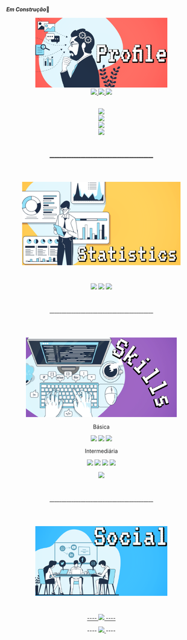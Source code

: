 ***Em Construção***🔧
<p align=center >
 <!---<Img width=150px src="https://gpvc.arturio.dev/loopingstars" />--->
<!---<img src="https://c.tenor.com/E33HkUhvr9EAAAAC/welcome.gif"/>--->
</p>

<a  href="#">
 <p align=center>
   <!--Profile--><Img width=350px src="https://github.com/loopingstars/loopingstars/blob/Generate/img/profile.png" />
  <br>
    <Img src= "https://img.shields.io/badge/OS-Windows-blue"/>
    <Img src= "https://wakatime.com/badge/user/935bebee-e9d7-4a49-84c8-ea6cacb84327.svg"/>
    <Img src= "https://img.shields.io/badge/SCE-VsCode%2FNotePad%2B%2B%2FAtom-blue"/>
             
<p align=center>
   <!--- <Img align=center width=120px src="https://encrypted-tbn0.gstatic.com/images?q=tbn:ANd9GcQpUtD78J4bpdwyRcgwKNwia6hnDoO6u0JUQg&usqp=CAU" /--->
    <Br>
    <Img align=center width=100px src="https://img.shields.io/badge/Name-Edson-red?style=for-the-badge&logo=" />
    <br>
    <Img  align=center width=150px src="https://img.shields.io/badge/Experience-Begginer-green?style=for-the-badge&logo=" />
     <br>
    <Img  align=center width=100px src="https://img.shields.io/badge/Country-Brazil-green?style=for-the-badge&logo=" />
      <br>
     <Img  align=center width=100px src="https://img.shields.io/badge/Age-20-yellow?style=for-the-badge&logo=" />
 </p>
       
  <!---  <Img src="https://gpvc.arturio.dev/loopingstars" />---> 



   <br>
   <p align=center>   
    ___________________________________________  
   </p>
<br><br>
</a>
<a href="#">
 <p align=center>
   <!--Status--><Img width=420px  src="https://github.com/loopingstars/loopingstars/blob/Generate/img/stats.png" />
 </p>
</a>
<br>
<p align=center>
    <Img src="https://github-readme-stats.vercel.app/api?username=loopingstars&show_icons=true&theme=react" />
    <Img src="https://activity-graph.herokuapp.com/graph?username=loopingstars&theme=react-dark" />
<Img src="https://github-readme-streak-stats.herokuapp.com?user=loopingstars&theme=react&date_format=M%20j%5B%2C%20Y%5D"/>
</p>
   <br>
   <p align=center>   
    ___________________________________________  
   </p>
<br><br>
  <a href="#"  >
   <p align=center>
      <!--Skills--><Img width=400px src="https://github.com/loopingstars/loopingstars/blob/Generate/img/skills.png" />
   </p>
  <a/>
    <p  align=center>Básica</p>
<p align= center float="left">
  <img src="https://img.shields.io/badge/JavaScript-323330?style=for-the-badge&logo=javascript&logoColor=F7DF1E" width="100" /> 
  <img src="https://img.shields.io/badge/Figma-F24E1E?style=for-the-badge&logo=figma&logoColor=white" width="100" /> 
  <img src="https://img.shields.io/badge/Bitbucket-0747a6?style=for-the-badge&logo=bitbucket&logoColor=white" width="100" />
</p>
<p  align=center>Intermediária</p>
<p align=center float="right">

  <img src="https://img.shields.io/badge/HTML5-E34F26?style=for-the-badge&logo=html5&logoColor=white" width="100" /> 
  <img  src="https://img.shields.io/badge/CSS3-1572B6?style=for-the-badge&logo=css3&logoColor=white" width="100" /> 
  <img  src="https://img.shields.io/badge/Adobe%20Photoshop-31A8FF?style=for-the-badge&logo=Adobe%20Photoshop&logoColor=black" width="100" />
  <Img src="https://img.shields.io/badge/GIT-E44C30?style=for-the-badge&logo=git&logoColor=white" />

</p>
   <p align=center>
   <img width=350px src="https://github-readme-stats.vercel.app/api/top-langs/?username=loopingstars&theme=react&layout=compact" />
   
   </p>
   <br>
   <p align=center>   
    ___________________________________________  
   </p>
<br><br>
 
   <p align=center>
    <!--Social--><Img width=350px src="https://github.com/loopingstars/loopingstars/blob/Generate/img/social.png"/>
   </p>
 <br>

  
 <p align=center>
   <a href="#">
----
      <img  src="https://img.shields.io/badge/LinkedIn-0077B5?style=for-the-badge&logo=linkedin&logoColor=white"/ >
   ----
    </a>
 </p>
 <p align=center>
----
   <a  href="#">
    <img src="https://img.shields.io/badge/Discord-7289DA?style=for-the-badge&logo=discord&logoColor=white"/ >
   
   </a>
----
 </p>
 

   
